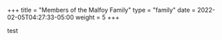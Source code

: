 +++
title = "Members of the Malfoy Family"
type = "family"
date = 2022-02-05T04:27:33-05:00
weight = 5
+++

test
